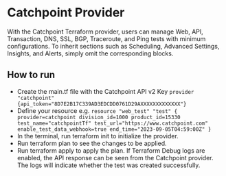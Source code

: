 # Catchpoint Provider

With the Catchpoint Terraform provider, users can manage Web, API, Transaction, DNS, SSL, BGP, Traceroute, and Ping tests with minimum configurations. To inherit sections such as Scheduling, Advanced Settings, Insights, and Alerts, simply omit the corresponding blocks.

## How to run

- Create the main.tf file with the Catchpoint API v2 Key
`provider "catchpoint" {api_token="8D7E2B17C339AD3EDCDD0761D29AXXXXXXXXXXXXX"}`
- Define your resource e.g.
`resource "web_test" "test" {
    provider=catchpoint
    division_id=1000
    product_id=15330
    test_name="catchpointTf"
    test_url="https://www.catchpoint.com"
    enable_test_data_webhook=true
    end_time="2023-09-05T04:59:00Z"
}`
- In the terminal, run terraform init to initialize the provider.
- Run terraform plan to see the changes to be applied.
- Run terraform apply to apply the plan. If Terraform Debug logs are enabled, the API response can be seen from the Catchpoint provider. The logs will indicate whether the test was created successfully.
